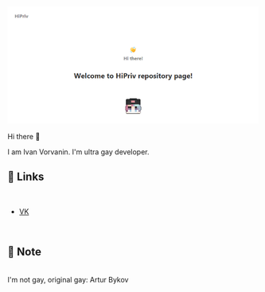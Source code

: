[![VBerezin Main Banner](./assets/HiPrivBanner.png)](https://vk.com/lua_programmer)

Hi there 👋

I am Ivan Vorvanin. I'm ultra gay developer.

## 📝 Links

<br>

<!-- BLOG-POST-LIST:START -->
- [VK](https://vk.com/lua_programmer)
<!-- BLOG-POST-LIST:END -->

<br>

## 📌 Note

<br>
I'm not gay, original gay: Artur Bykov
<br>
